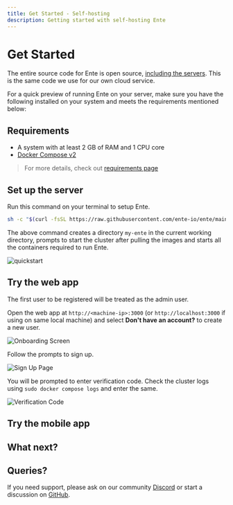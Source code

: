 ```yaml
---
title: Get Started - Self-hosting
description: Getting started with self-hosting Ente
---
```


# Get Started

The entire source code for Ente is open source,
[including the servers](https://ente.io/blog/open-sourcing-our-server/). This is the same code we use for our own cloud service.

For a quick preview of running Ente on your server, make sure you have the following installed on your system and meets the requirements mentioned below:

## Requirements

- A system with at least 2 GB of RAM and 1 CPU core
- [Docker Compose v2](https://docs.docker.com/compose/)

> For more details, check out [requirements page](/self-hosting/install/requirements)

## Set up the server

Run this command on your terminal to setup Ente.

```sh
sh -c "$(curl -fsSL https://raw.githubusercontent.com/ente-io/ente/main/server/quickstart.sh)"
```

The above command creates a directory `my-ente` in the current working directory, prompts to start the cluster after pulling the images and starts all the containers required to run Ente.

![quickstart](/quickstart.png)

## Try the web app

The first user to be registered will be treated as the admin user.

Open the web app at `http://<machine-ip>:3000` (or `http://localhost:3000` if using on same local machine) and select **Don't have an account?** to create a new user.

![Onboarding Screen](/onboarding.png)

Follow the prompts to sign up.

![Sign Up Page](/sign-up.png)

You will be prompted to enter verification code. Check the cluster logs using `sudo docker compose logs` and enter the same.

![Verification Code](/otp.png)

## Try the mobile app



## What next?


## Queries?

If you need support, please ask on our community
[Discord](https://ente.io/discord) or start a discussion on
[GitHub](https://github.com/ente-io/ente/discussions/).
